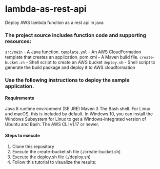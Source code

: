 # lambda-as-rest-api
Deploy AWS lambda function as a rest api in java

### The project source includes function code and supporting resources:

`src/main` - A Java function.
`template.yml` - An AWS CloudFormation template that creates an application.
pom.xml - A Maven build file.
`create-bucket.sh` - Shell script to create an AWS bucket
`deploy.sh` - Shell script to generate the build package and deploy it to AWS cloudformation

### Use the following instructions to deploy the sample application.

#### Requirements
  Java 8 runtime environment (SE JRE)
  Maven 3
  The Bash shell. For Linux and macOS, this is included by default. In Windows 10, you can install the Windows Subsystem for Linux to get a Windows-integrated version of Ubuntu and Bash.
  The AWS CLI v1.17 or newer.

#### Steps to execute
1) Clone this repository
2) Execute the create-bucket.sh file (./create-bucket.sh)
3) Execute the deploy.sh file (./deploy.sh)
4) Follow this tutorial to  visualize the results: 
